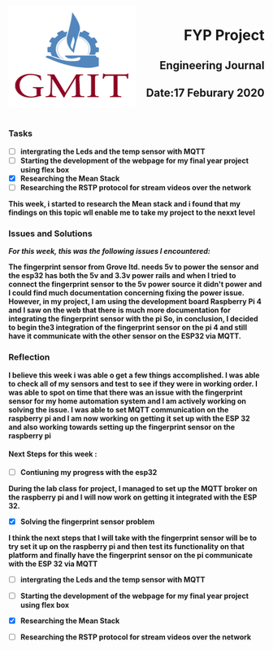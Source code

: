 <img align="left" width="250" height="200" src="/gmit.png">

<h1 align="right"><b>FYP Project</h1>
<h2 align="right">Engineering Journal</h2>
<h2 align="right">Date:17 Feburary 2020</h2>


<p>&nbsp;</p>

### Tasks
- [ ] intergrating the Leds and the temp sensor with MQTT
- [ ] Starting the development of the webpage for my final year project using flex box 
- [x] Researching the Mean Stack 
- [ ] Researching the RSTP protocol for stream videos over the network 

<p>This week, i started to research  the Mean stack and i found that my findings on this topic wll enable me to take my project to the nexxt level</p>

### Issues and Solutions
 *For this week, this was the following issues I encountered:*

The fingerprint sensor from Grove ltd. needs 5v to power the sensor and the esp32 has both the 5v and 3.3v power rails and when I tried to connect the fingerprint sensor to the 5v power source it didn't power and I could find much documentation concerning fixing the power issue.
However, in my project, I am using the development board Raspberry Pi 4 and I saw on the web that there is much more documentation for integrating the fingerprint sensor with the pi 
So, in conclusion, I decided to begin the3 integration of the fingerprint sensor on the pi 4 and still have it communicate with the other sensor on the ESP32 via MQTT.

### Reflection
<p>I believe this week i was able o get a few things accomplished. I was able to check all of my sensors and test to see if they were in working order. I was able to spot on time that there was an issue with the fingerprint sensor for my home automation system and I am actively working on solving the issue. I was able to set MQTT communication on the raspberry pi and I am now working on getting it set up with the ESP 32 and also working towards setting up the fingerprint sensor on the raspberry pi </p>
<p></p>

#### Next Steps for this week :

- [ ] Contiuning my progress with the esp32

<p>During the lab class for project, I managed to set up the MQTT broker on the raspberry pi and I will now work on getting it integrated with the ESP 32.</p>

- [x] Solving the fingerprint sensor problem

<p>I think the next steps that I will take with the fingerprint sensor will be to try set it up on the raspberry pi and then test its functionality on that platform and finally have the fingerprint sensor on the pi communicate with the ESP 32 via MQTT</p>

- [ ] intergrating the Leds and the temp sensor with MQTT
- [ ] Starting the development of the webpage for my final year project using flex box 
- [x] Researching the Mean Stack 
- [ ] Researching the RSTP protocol for stream videos over the network 






